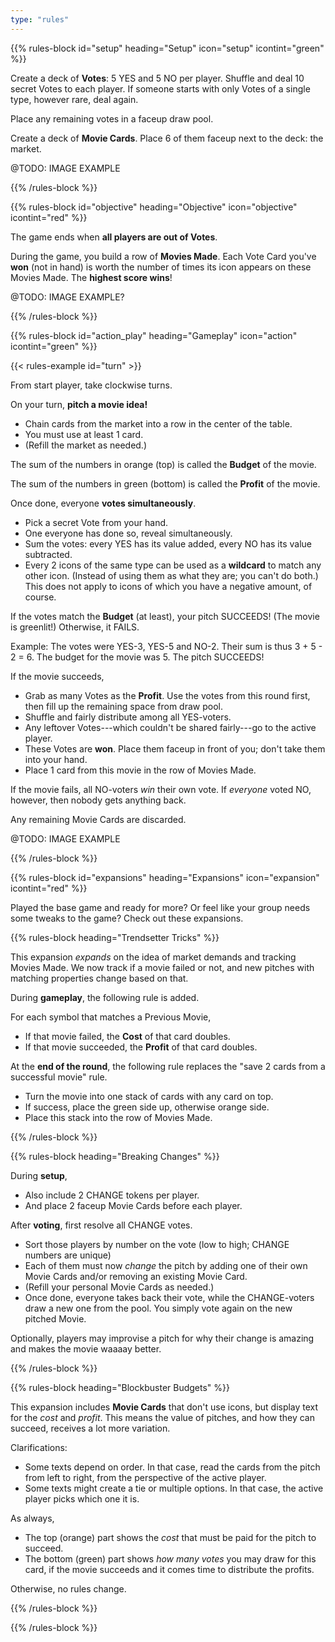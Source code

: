 ```yaml
---
type: "rules"
---
```


{{% rules-block id="setup" heading="Setup" icon="setup" icontint="green" %}}

Create a deck of **Votes**: 5 YES and 5 NO per player. Shuffle and deal 10 secret Votes to each player. If someone starts with only Votes of a single type, however rare, deal again.

Place any remaining votes in a faceup draw pool. 

Create a deck of **Movie Cards**. Place 6 of them faceup next to the deck: the market.

@TODO: IMAGE EXAMPLE

{{% /rules-block %}}

{{% rules-block id="objective" heading="Objective" icon="objective" icontint="red" %}}

The game ends when **all players are out of Votes**.

During the game, you build a row of **Movies Made**. Each Vote Card you've **won** (not in hand) is worth the number of times its icon appears on these Movies Made. The **highest score wins**!

@TODO: IMAGE EXAMPLE?

{{% /rules-block %}}

{{% rules-block id="action_play" heading="Gameplay" icon="action" icontint="green" %}}

{{< rules-example id="turn" >}}

From start player, take clockwise turns.

On your turn, **pitch a movie idea!**
* Chain cards from the market into a row in the center of the table.
* You must use at least 1 card.
* (Refill the market as needed.)

The sum of the numbers in orange (top) is called the **Budget** of the movie. 

The sum of the numbers in green (bottom) is called the **Profit** of the movie.

Once done, everyone **votes simultaneously**.
* Pick a secret Vote from your hand.
* One everyone has done so, reveal simultaneously.
* Sum the votes: every YES has its value added, every NO has its value subtracted.
* Every 2 icons of the same type can be used as a **wildcard** to match any other icon. (Instead of using them as what they are; you can't do both.) This does not apply to icons of which you have a negative amount, of course.

If the votes match the **Budget** (at least), your pitch SUCCEEDS! (The movie is greenlit!) Otherwise, it FAILS.

Example: The votes were YES-3, YES-5 and NO-2. Their sum is thus 3 + 5 - 2 = 6. The budget for the movie was 5. The pitch SUCCEEDS!

If the movie succeeds,
* Grab as many Votes as the **Profit**. Use the votes from this round first, then fill up the remaining space from draw pool. 
* Shuffle and fairly distribute among all YES-voters. 
* Any leftover Votes---which couldn't be shared fairly---go to the active player.
* These Votes are **won**. Place them faceup in front of you; don't take them into your hand.
* Place 1 card from this movie in the row of Movies Made.

<!--- @TODO: Change the first Profit rule to "you must fill up the remaining space with Votes that are all the same icon, if possible"?? --->

If the movie fails, all NO-voters _win_ their own vote. If _everyone_ voted NO, however, then nobody gets anything back.

Any remaining Movie Cards are discarded.

@TODO: IMAGE EXAMPLE

{{% /rules-block %}}

{{% rules-block id="expansions" heading="Expansions" icon="expansion" icontint="red" %}}

Played the base game and ready for more? Or feel like your group needs some tweaks to the game? Check out these expansions.

{{% rules-block heading="Trendsetter Tricks" %}}

This expansion _expands_ on the idea of market demands and tracking Movies Made. We now track if a movie failed or not, and new pitches with matching properties change based on that.

During **gameplay**, the following rule is added.

For each symbol that matches a Previous Movie,
* If that movie failed, the **Cost** of that card doubles.
* If that movie succeeded, the **Profit** of that card doubles.

At the **end of the round**, the following rule replaces the "save 2 cards from a successful movie" rule. 

* Turn the movie into one stack of cards with any card on top. 
* If success, place the green side up, otherwise orange side. 
* Place this stack into the row of Movies Made.

{{% /rules-block %}}

{{% rules-block heading="Breaking Changes" %}}

During **setup**, 
* Also include 2 CHANGE tokens per player.
* And place 2 faceup Movie Cards before each player.

After **voting**, first resolve all CHANGE votes.
* Sort those players by number on the vote (low to high; CHANGE numbers are unique)
* Each of them must now _change_ the pitch by adding one of their own Movie Cards and/or removing an existing Movie Card.
* (Refill your personal Movie Cards as needed.)
* Once done, everyone takes back their vote, while the CHANGE-voters draw a new one from the pool. You simply vote again on the new pitched Movie.

Optionally, players may improvise a pitch for why their change is amazing and makes the movie waaaay better.

{{% /rules-block %}}

{{% rules-block heading="Blockbuster Budgets" %}}

This expansion includes **Movie Cards** that don't use icons, but display text for the _cost_ and _profit_. This means the value of pitches, and how they can succeed, receives a lot more variation.

Clarifications:
* Some texts depend on order. In that case, read the cards from the pitch from left to right, from the perspective of the active player.
* Some texts might create a tie or multiple options. In that case, the active player picks which one it is.

As always,
* The top (orange) part shows the _cost_ that must be paid for the pitch to succeed.
* The bottom (green) part shows _how many votes_ you may draw for this card, if the movie succeeds and it comes time to distribute the profits.

Otherwise, no rules change.

{{% /rules-block %}}

{{% /rules-block %}}